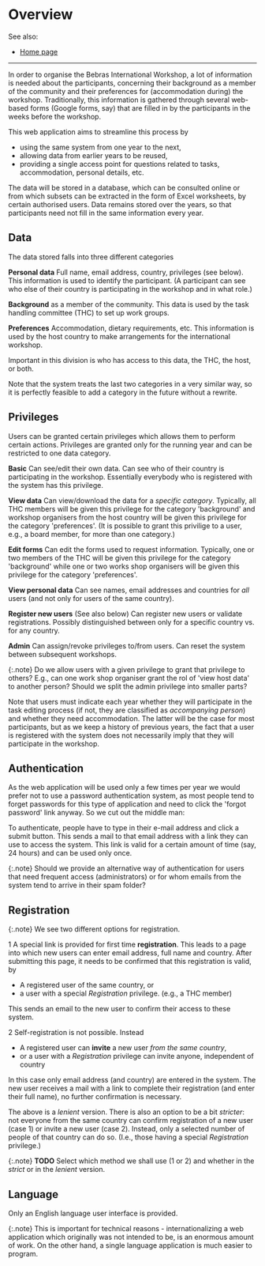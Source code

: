 Overview
===

See also:

* [Home page](index.md)

---

In order to organise the Bebras International Workshop, a lot of information is needed about the participants,
concerning their background as a member of the community and their preferences for (accommodation during) the workshop.
Traditionally, this information is gathered through several web-based forms (Google forms, say) that are filled in by
the participants in the weeks before the workshop.

This web application aims to streamline this process by

* using the same system from one year to the next,
* allowing data from earlier years to be reused,
* providing a single access point for questions related to tasks, accommodation, personal details, etc.

The data will be stored in a database, which can be consulted online or from which subsets can be extracted in the form
of Excel worksheets, by certain authorised users. Data remains stored over the years, so that participants need not fill
in the same information every year.

Data
----

The data stored falls into three different categories

**Personal data** Full name, email address, country, privileges (see below). This information is used to identify the
participant. (A participant can see who else of their country is participating in the workshop and in what role.)

**Background** as a member of the community. This data is used by the task handling committee (THC) to set up work
groups.

**Preferences** Accommodation, dietary requirements, etc. This information is used by the host country to make
arrangements for the international workshop.

Important in this division is who has access to this data, the THC, the host, or both.

Note that the system treats the last two categories in a very similar way, so it is perfectly feasible to add
a category in the future without a rewrite.

Privileges
---
Users can be granted certain privileges which allows them to perform certain actions. Privileges are granted
only for the running year and can be restricted to one data category.

**Basic** Can see/edit their own data. Can see who of their country is participating in the workshop. Essentially
everybody who is registered with the system has this privilege.

**View data** Can view/download the data for a *specific category*. Typically, all THC members
will be given this privilege for the category 'background' and workshop organisers from the host
country will be given this privilege for the category 'preferences'. (It is possible to grant this
privilige to a user, e.g., a board member, for more than one category.)

**Edit forms** Can edit the forms used to request information. Typically, one or two members of the THC
will be given this privilege for the category 'background' while one or two works shop organisers will be
given this privilege for the category 'preferences'.

**View personal data** Can see names, email addresses and countries for *all* users (and not only
for users of the same country).

**Register new users** (See also below) Can register new users or validate registrations. Possibly distinguished between
only for a specific country vs. for any country.

**Admin** Can assign/revoke privileges to/from users. Can reset the system between subsequent workshops.

{:.note}
Do we allow users with a given privilege to grant that privilege to others? E.g., can one work shop organiser grant the
rol of 'view host data' to
another person? Should we split the admin privilege into smaller parts?

Note that users must indicate each year whether they will participate in the task editing process (if not, they are
classified as *accompanying person*) and whether
they need accommodation. The latter will be the case for most participants, but as we keep a history of previous years,
the fact that a user is registered
with the system does not necessarily imply that they will participate in the workshop.

Authentication
---
As the web application will be used only a few times per year we would prefer not to use a password authentication
system, as most people tend to forget passwords for this type of application and need to click the 'forgot password'
link anyway. So we cut out the middle man:

To authenticate, people have to type in their e-mail address and click a submit button. This sends a mail to that email
address with a link they can use to access the system. This link is valid for a certain amount of time (say, 24 hours) and can be used
only once.

{:.note}
Should we provide an alternative way of authentication for users that need frequent access (administrators) or for whom
emails from the system
tend to arrive in their spam folder?

Registration
---

{:.note}
We see two different options for registration.

1 A special link is provided for first time **registration**. This leads to a page into which
new users can enter email address, full name and country. After submitting this page, it needs to
be confirmed that this registration is valid, by
* A registered user of the same country, or
* a user with a special *Registration* privilege. (e.g., a THC member)

This sends an email to the new user to confirm their access to these system.

2 Self-registration is not possible. Instead
* A registered user can **invite** a new user *from the same country*,
* or a user with a *Registration* privilege can invite anyone, independent of country

In this case only email address (and country) are entered in the system. The new user receives
a mail with a link to complete their registration (and enter their full name), no further confirmation is necessary.

The above is a *lenient* version. There is also an option to be a bit *stricter*: not everyone from the
same country can confirm registration of a new user (case 1) or invite a new user (case 2). Instead, only a selected
number of people of that country can do so. (I.e., those having a special *Registration* privilege.)

{:.note}
**TODO** Select which method we shall use (1 or 2) and whether in the *strict* or in the *lenient* version.

Language
--------
Only an English language user interface is provided.

{:.note}
This is important for technical reasons - internationalizing a web application which originally was not intended to be,
is an enormous amount of work. On the other hand, a single language application is much easier to program.


